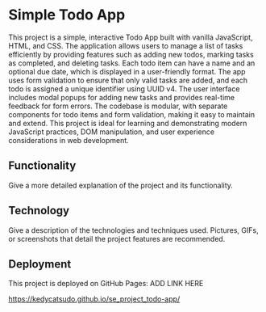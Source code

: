 # Simple Todo App
This project is a simple, interactive Todo App built with vanilla JavaScript, HTML, and CSS. The application allows users to manage a list of tasks efficiently by providing features such as adding new todos, marking tasks as completed, and deleting tasks. Each todo item can have a name and an optional due date, which is displayed in a user-friendly format. The app uses form validation to ensure that only valid tasks are added, and each todo is assigned a unique identifier using UUID v4. The user interface includes modal popups for adding new tasks and provides real-time feedback for form errors. The codebase is modular, with separate components for todo items and form validation, making it easy to maintain and extend. This project is ideal for learning and demonstrating modern JavaScript practices, DOM manipulation, and user experience considerations in web development.

## Functionality

Give a more detailed explanation of the project and its functionality.

## Technology

Give a description of the technologies and techniques used. Pictures, GIFs, or screenshots that detail the project features are recommended.

## Deployment

This project is deployed on GitHub Pages:
ADD LINK HERE

https://kedycatsudo.github.io/se_project_todo-app/

